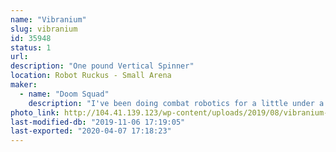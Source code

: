 ```yaml
---
name: "Vibranium"
slug: vibranium
id: 35948
status: 1
url: 
description: "One pound Vertical Spinner"
location: Robot Ruckus - Small Arena
maker:
  - name: "Doom Squad"
    description: "I've been doing combat robotics for a little under a year. I was lucky enough to build my Fingertech Viper kit at Maker MIA (https://www.facebook.com/makemiamakerspace/) with Team Witch doctor. As of writing this I have taken part in 3 different competitions and took second twice and third once. I enjoy watching combat robotics on TV and enjoy it."
photo_link: http://104.41.139.123/wp-content/uploads/2019/08/vibranium-purple-square-1024x768.jpg
last-modified-db: "2019-11-06 17:19:05"
last-exported: "2020-04-07 17:18:23"
---
```

